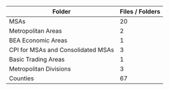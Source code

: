 | Folder                             |   Files / Folders |
|------------------------------------|-------------------|
| MSAs                               |                20 |
| Metropolitan Areas                 |                 2 |
| BEA Economic Areas                 |                 1 |
| CPI for MSAs and Consolidated MSAs |                 3 |
| Basic Trading Areas                |                 1 |
| Metropolitan Divisions             |                 3 |
| Counties                           |                67 |